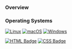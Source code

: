 
### Overview

### Operating Systems

[![Linux](https://svgshare.com/i/Zhy.svg)](https://svgshare.com/i/Zhy.svg)
[![macOS](https://svgshare.com/i/ZjP.svg)](https://svgshare.com/i/ZjP.svg)
[![Windows](https://svgshare.com/i/ZhY.svg)](https://svgshare.com/i/ZhY.svg)


[![HTML Badge](https://img.shields.io/badge/language-html-blue.svg)](https://shields.io/)
[![CSS Badge](https://img.shields.io/badge/language-css-blue.svg)](https://shields.io/)